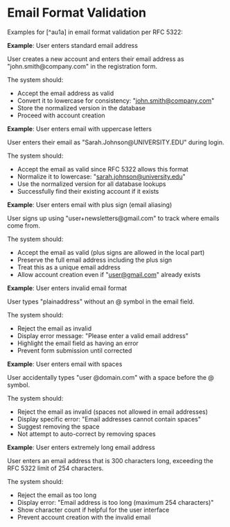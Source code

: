# Email Format Validation

Examples for [^au1a] in email format validation per RFC 5322:

**Example**: User enters standard email address

<user>
User creates a new account and enters their email address as "john.smith@company.com" in the registration form.
</user>

The system should:
- Accept the email address as valid
- Convert it to lowercase for consistency: "john.smith@company.com"
- Store the normalized version in the database
- Proceed with account creation

**Example**: User enters email with uppercase letters

<user>
User enters their email as "Sarah.Johnson@UNIVERSITY.EDU" during login.
</user>

The system should:
- Accept the email as valid since RFC 5322 allows this format
- Normalize it to lowercase: "sarah.johnson@university.edu"
- Use the normalized version for all database lookups
- Successfully find their existing account if it exists

**Example**: User enters email with plus sign (email aliasing)

<user>
User signs up using "user+newsletters@gmail.com" to track where emails come from.
</user>

The system should:
- Accept the email as valid (plus signs are allowed in the local part)
- Preserve the full email address including the plus sign
- Treat this as a unique email address
- Allow account creation even if "user@gmail.com" already exists

**Example**: User enters invalid email format

<user>
User types "plainaddress" without an @ symbol in the email field.
</user>

The system should:
- Reject the email as invalid
- Display error message: "Please enter a valid email address"
- Highlight the email field as having an error
- Prevent form submission until corrected

**Example**: User enters email with spaces

<user>
User accidentally types "user @domain.com" with a space before the @ symbol.
</user>

The system should:
- Reject the email as invalid (spaces not allowed in email addresses)
- Display specific error: "Email addresses cannot contain spaces"
- Suggest removing the space
- Not attempt to auto-correct by removing spaces

**Example**: User enters extremely long email address

<user>
User enters an email address that is 300 characters long, exceeding the RFC 5322 limit of 254 characters.
</user>

The system should:
- Reject the email as too long
- Display error: "Email address is too long (maximum 254 characters)"
- Show character count if helpful for the user interface
- Prevent account creation with the invalid email